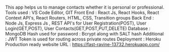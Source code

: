 This app helps us to manage contacts whether it is personal or professional.
Tools used : VS Code Editor, GIT
Front End : React Js, React Hooks, React Context API's, React Routers, HTML, CSS, Transition groups
Back End : Node Js, Express Js , REST API's for User Registration(POST), User Login(GET,POST), User Contacts(GET,POST,PUT,DELETE)
Database : MongoDB
Hash used for password : Bcrypt along with SALT hash
Additional : JWT Token is used for routing across private routes
Deployment : Heroku
Production ready website URL : https://fast-ravine-13732.herokuapp.com/
